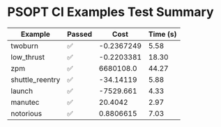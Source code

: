 # PSOPT CI Examples Test Summary

| Example | Passed | Cost | Time (s) |
|---|---|---|---|
| twoburn | ✅ | -0.2367249 | 5.58 |
| low_thrust | ✅ | -0.2203381 | 18.30 |
| zpm | ✅ | 6680108.0 | 44.27 |
| shuttle_reentry | ✅ | -34.14119 | 5.88 |
| launch | ✅ | -7529.661 | 4.33 |
| manutec | ✅ | 20.4042 | 2.97 |
| notorious | ✅ | 0.8806615 | 7.03 |